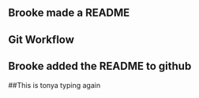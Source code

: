 ## Brooke made a README 

## Git Workflow 

## Brooke added the README to github 

##This is tonya typing again